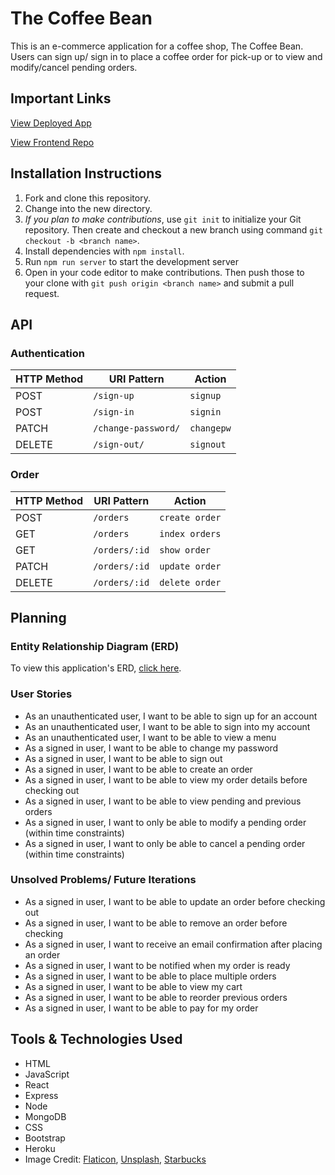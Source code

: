 # The Coffee Bean

This is an e-commerce application for a coffee shop, The Coffee Bean. Users can sign up/ sign in to place a coffee order for pick-up or to view and modify/cancel pending orders. 

## Important Links

[View Deployed App]()

[View Frontend Repo](https://github.com/alinavoey/coffee-client)

## Installation Instructions
1. Fork and clone this repository.
2. Change into the new directory.
3. *If you plan to make contributions*, use `git init` to initialize your Git repository. Then create and checkout a new branch using command `git checkout -b <branch name>`.
4. Install dependencies with `npm install`.
5. Run `npm run server` to start the development server
5. Open in your code editor to make contributions. Then push those to your clone with `git push origin <branch name>` and submit a pull request.

## API

### Authentication

| HTTP Method   | URI Pattern            | Action |
|--------|------------------------|-------------------|
| POST   | `/sign-up`             | `signup`    |
| POST   | `/sign-in`             | `signin`    |
| PATCH  | `/change-password/` | `changepw`  |
| DELETE | `/sign-out/`        | `signout`   |

### Order

| HTTP Method   | URI Pattern            | Action |
|--------|------------------------|-------------------|
| POST   | `/orders`             | `create order`    |
| GET   | `/orders`             | `index orders`    |
| GET   | `/orders/:id`             | `show order`    |
| PATCH  | `/orders/:id` | `update order`  |
| DELETE | `/orders/:id`        | `delete order`   |

## Planning

### Entity Relationship Diagram (ERD)

To view this application's ERD, [click here](https://imgur.com/hlMOZdA). 

### User Stories
* As an unauthenticated user, I want to be able to sign up for an account
* As an unauthenticated user, I want to be able to sign into my account
* As an unauthenticated user, I want to be able to view a menu
* As a signed in user, I want to be able to change my password
* As a signed in user, I want to be able to sign out
* As a signed in user, I want to be able to create an order
* As a signed in user, I want to be able to view my order details before checking out
* As a signed in user, I want to be able to view pending and previous orders
* As a signed in user, I want to only be able to modify a pending order (within time constraints)
* As a signed in user, I want to only be able to cancel a pending order (within time constraints)

### Unsolved Problems/ Future Iterations
* As a signed in user, I want to be able to update an order before checking out
* As a signed in user, I want to be able to remove an order before checking
* As a signed in user, I want to receive an email confirmation after placing an order
* As a signed in user, I want to be notified when my order is ready
* As a signed in user, I want to be able to place multiple orders
* As a signed in user, I want to be able to view my cart
* As a signed in user, I want to be able to reorder previous orders
* As a signed in user, I want to be able to pay for my order


## Tools & Technologies Used
- HTML
- JavaScript
- React
- Express
- Node
- MongoDB
- CSS
- Bootstrap
- Heroku
- Image Credit: [Flaticon](https://www.flaticon.com/), [Unsplash](https://unsplash.com/), [Starbucks](https://www.starbucks.com/)